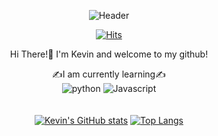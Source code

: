 <div align=center>

![Header](https://capsule-render.vercel.app/api?type=waving&color=A3DCBE&fontColor=FFFFFF&height=300&section=header&text=Welcome!&fontSize=90&)


[![Hits](https://hits.seeyoufarm.com/api/count/incr/badge.svg?url=https%3A%2F%2Fgithub.com%2Fkklee0930%2Fhit-counter&count_bg=%2379C83D&title_bg=%23555555&icon=&icon_color=%2357B4DB&title=hits&edge_flat=false)](https://hits.seeyoufarm.com)

Hi There!👋 I'm Kevin and welcome to my github! 

✍️I am currently learning✍️
<br>
![python](https://img.shields.io/badge/Python-3776AB?style=flat-square&logo=Python&logoColor=white)
![Javascript](https://img.shields.io/badge/Javascript-F7DF1E?style=flat-square&logo=Javascript&logoColor=white)
<br><br><br>
[![Kevin's GitHub stats](https://github-readme-stats.vercel.app/api?username=kklee0930&theme=discord_old_blurple&show_icons=true)](https://github.com/kklee0930/github-readme-stats)
[![Top Langs](https://github-readme-stats.vercel.app/api/top-langs/?username=kklee0930)](https://github.com/kklee0930/github-readme-stats)
<div/>
